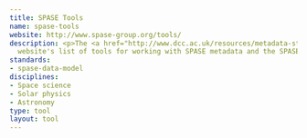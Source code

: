 ```yaml
---
title: SPASE Tools
name: spase-tools
website: http://www.spase-group.org/tools/
description: <p>The <a href="http://www.dcc.ac.uk/resources/metadata-standards/spase-data-model">SPASE</a>
  website's list of tools for working with SPASE metadata and the SPASE framework.</p>
standards:
- spase-data-model
disciplines:
- Space science
- Solar physics
- Astronomy
type: tool
layout: tool
---
```


